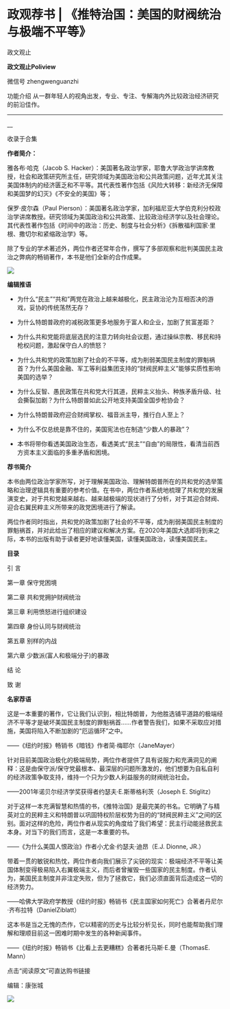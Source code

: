 

#  政观荐书 | 《推特治国：美国的财阀统治与极端不平等》

政文观止  

**政文观止Poliview** 

微信号 zhengwenguanzhi

功能介绍 从一群年轻人的视角出发，专业、专注、专解海内外比较政治经济研究的前沿佳作。

____

__

收录于合集

**作者简介：**

雅各布·哈克（Jacob S.
Hacker）：美国著名政治学家，耶鲁大学政治学讲席教授，社会和政策研究所主任，研究领域为美国政治和公共政策问题，近年尤其关注美国体制内的经济匮乏和不平等。其代表性著作包括《风险大转移：新经济无保障和美国梦的幻灭》《不安全的美国》等；

  

保罗·皮尔森（Paul
Pierson）：美国著名政治学家，加利福尼亚大学伯克利分校政治学讲席教授。研究领域为美国政治和公共政策、比较政治经济学以及社会理论。其代表性著作包括《时间中的政治：历史、制度与社会分析》《拆散福利国家·里根、撒切尔和紧缩政治学》等。

  

除了专业的学术著述外，两位作者还常年合作，撰写了多部观察和批判美国民主政治之弊病的畅销著作，本书是他们全新的合作成果。

![](images/228/2.jpeg)

  

**编辑推语**

  * 为什么“民主”“共和”两党在政治上越来越极化，民主政治沦为互相否决的游戏，妥协的传统荡然无存？  

  * 为什么特朗普政府的减税政策更多地服务于富人和企业，加剧了贫富差距？  

  * 为什么共和党能将底层选民的注意力转向社会议题，通过操纵宗教、移民和持枪权问题，激起保守白人的愤怒？  

  * 为什么共和党的政策加剧了社会的不平等，成为削弱美国民主制度的罪魁祸首？为什么美国金融、军工等利益集团支持的“财阀民粹主义”能够实质性影响美国的选举？

  

  * 为什么反智、愚民政策在共和党大行其道，民粹主义抬头、种族矛盾升级、社会撕裂加剧？为什么特朗普如此公开地支持美国全国步枪协会？  

  * 为什么特朗普政府迎合财阀掌权、福音派主导，推行白人至上？  

  * 为什么不仅总统是靠不住的，美国宪法也在制造“少数人的暴政”？  

  * 本书将带你看透美国政治生态，看透美式“民主”“自由”的局限性，看清当前西方资本主义面临的多重矛盾和困境。

  

 **荐书简介**

本书由两位政治学家所写，对于理解美国政治、理解特朗普所在的共和党的选举策略和治理逻辑具有重要的参考价值。在书中，两位作者系统地梳理了共和党的发展演变史，对于共和党越来越右、越来越极端的现状进行了分析，对于其迎合财阀、迎合右翼民粹主义所带来的政党困境进行了解读。

  

两位作者同时指出，共和党的政策加剧了社会的不平等，成为削弱美国民主制度的罪魁祸首，并对此给出了相应的建议和解决方案。在2020年美国大选即将到来之际，本书的出版有助于读者更好地读懂美国，读懂美国政治，读懂美国民主。

  

 **目录**

引 言

  

第一章 保守党困境

  

第二章 共和党拥护财阀统治

  

第三章 利用愤怒进行组织建设

  

第四章 身份认同与财阀统治

  

第五章 别样的内战

  

第六章 少数派(富人和极端分子)的暴政

  

结 论

  

致 谢

  

 **名家荐语**

这是一本重要的著作，它让我们认识到，相比特朗普，为他胜选铺平道路的极端经济不平等才是破坏美国民主制度的罪魁祸首……作者警告我们，如果不采取应对措施，美国将陷入不断加剧的“厄运循环”之中。  

  

——《纽约时报》畅销书《暗钱》作者简·梅耶尔（JaneMayer）

  

针对目前美国政治极化的极端局势，两位作者提供了具有说服力和充满洞见的阐释：这是由保守派/保守党最根本、最深层的问题所激发的，他们想要为自私自利的经济政策争取支持，维持一个只为少数人利益服务的财阀统治社会。

  

——2001年诺贝尔经济学奖获得者约瑟夫·E.斯蒂格利茨（Joseph E. Stiglitz）

  

对于这样一本充满智慧和热情的书，《推特治国》是最完美的书名。它明确了与精英对立的民粹主义和特朗普以巩固特权阶层权势为目的的“财阀民粹主义”之间的区别。面对这样的危险，两位作者从现实的角度给了我们希望：民主行动能拯救民主本身。对当下的我们而言，这是一本重要的书。

  

——《为什么美国人恨政治》作者小尤金·约瑟夫·迪昂（E.J. Dionne, JR.）

  

带着一贯的敏锐和热忱，两位作者向我们展示了尖锐的现实：极端经济不平等让美国体制变得极易陷入右翼极端主义，而后者曾摧毁一些国家的民主制度。作者认为，美国民主制度并非注定失败，但为了拯救它，我们必须直面背后造成这一切的经济势力。

  

——哈佛大学政府学教授《纽约时报》畅销书《民主国家如何死亡》合著者丹尼尔·齐布拉特（DanielZiblatt）

  

这本书是当之无愧的杰作，它以精密的历史与比较分析见长，同时也能帮助我们理解和理顺目前这一困难时期中发生的各种新闻事件。

  

——《纽约时报》畅销书《比看上去更糟糕》合著者托马斯·E.曼（ThomasE. Mann）

  

点击“阅读原文”可直达购书链接

编辑：康张城

  

![](images/228/3.jpeg)

  

